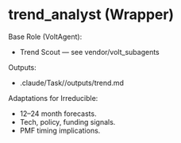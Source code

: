 # trend_analyst (Wrapper)

Base Role (VoltAgent):
- Trend Scout — see vendor/volt_subagents

Outputs:
- .claude/Task/<idea>/outputs/trend.md

Adaptations for Irreducible:
- 12–24 month forecasts.
- Tech, policy, funding signals.
- PMF timing implications.
